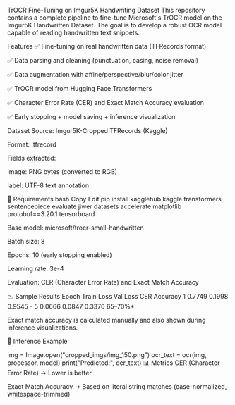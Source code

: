 TrOCR Fine-Tuning on Imgur5K Handwriting Dataset
This repository contains a complete pipeline to fine-tune Microsoft's TrOCR model on the Imgur5K Handwritten Dataset. The goal is to develop a robust OCR model capable of reading handwritten text snippets.

Features
✅ Fine-tuning on real handwritten data (TFRecords format)

✅ Data parsing and cleaning (punctuation, casing, noise removal)

✅ Data augmentation with affine/perspective/blur/color jitter

✅ TrOCR model from Hugging Face Transformers

✅ Character Error Rate (CER) and Exact Match Accuracy evaluation

✅ Early stopping + model saving + inference visualization

Dataset
Source: Imgur5K-Cropped TFRecords (Kaggle)

Format: .tfrecord

Fields extracted:

image: PNG bytes (converted to RGB)

label: UTF-8 text annotation

🔧 Requirements
bash
Copy
Edit
pip install kagglehub kaggle transformers sentencepiece evaluate jiwer datasets accelerate matplotlib protobuf==3.20.1 tensorboard


Base model: microsoft/trocr-small-handwritten

Batch size: 8

Epochs: 10 (early stopping enabled)

Learning rate: 3e-4

Evaluation: CER (Character Error Rate) and Exact Match Accuracy

📉 Sample Results
Epoch	Train Loss	Val Loss	CER	Accuracy
1	0.7749	0.1998	0.9545	-
5	0.0666	0.0847	0.3370	65–70%*

Exact match accuracy is calculated manually and also shown during inference visualizations.

🧾 Inference Example

img = Image.open("cropped_imgs/img_150.png")
ocr_text = ocr(img, processor, model)
print("Predicted:", ocr_text)
📊 Metrics
CER (Character Error Rate) → Lower is better

Exact Match Accuracy → Based on literal string matches (case-normalized, whitespace-trimmed)

